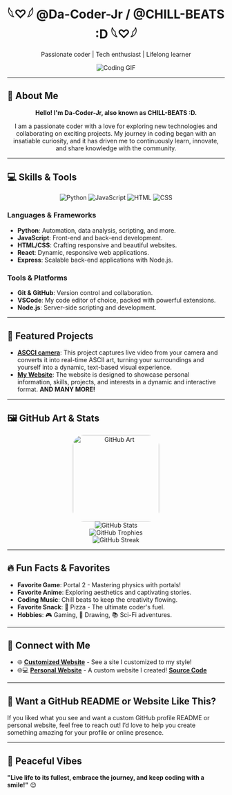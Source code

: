 <div align="center">
  <h1><strong>𓆩♡𓆪   @Da-Coder-Jr / @CHILL-BEATS :D   𓆩♡𓆪 </strong></h1>
  <p>Passionate coder | Tech enthusiast | Lifelong learner</p>
  <img src="https://media.giphy.com/media/ylG1RO6n12kSnydyPG/giphy.gif" alt="Coding GIF" />
</div>

---

## 👋 About Me

<div align="center">
  <p><strong>Hello! I'm Da-Coder-Jr, also known as CHILL-BEATS :D.</strong></p>
  <p>I am a passionate coder with a love for exploring new technologies and collaborating on exciting projects. My journey in coding began with an insatiable curiosity, and it has driven me to continuously learn, innovate, and share knowledge with the community.</p>
</div>

---

## 💻 Skills & Tools

<div align="center">
  <img src="https://img.shields.io/badge/Python-3776AB?style=for-the-badge&logo=python&logoColor=white" alt="Python" />
  <img src="https://img.shields.io/badge/JavaScript-F7DF1E?style=for-the-badge&logo=javascript&logoColor=black" alt="JavaScript" />
  <img src="https://img.shields.io/badge/HTML-E34F26?style=for-the-badge&logo=html5&logoColor=white" alt="HTML" />
  <img src="https://img.shields.io/badge/CSS-1572B6?style=for-the-badge&logo=css3&logoColor=white" alt="CSS" />
</div>

### Languages & Frameworks
- **Python**: Automation, data analysis, scripting, and more.
- **JavaScript**: Front-end and back-end development.
- **HTML/CSS**: Crafting responsive and beautiful websites.
- **React**: Dynamic, responsive web applications.
- **Express**: Scalable back-end applications with Node.js.

### Tools & Platforms
- **Git & GitHub**: Version control and collaboration.
- **VSCode**: My code editor of choice, packed with powerful extensions.
- **Node.js**: Server-side scripting and development.

---

## 🎨 Featured Projects

- **[ASCCI camera](https://github.com/Da-Coder-Jr/ASCCI-CAMERA)**: This project captures live video from your camera and converts it into real-time ASCII art, turning your surroundings and yourself into a dynamic, text-based visual experience.
- **[My Website](https://da-coder-jr.github.io/about-me-website-source-code/
)**: The website is designed to showcase personal information, skills, projects, and interests in a dynamic and interactive format.
**AND MANY MORE!**
---

## 🖼️ GitHub Art & Stats

<div align="center">
  <img src="https://octodex.github.com/images/daftpunktocat-guy.gif" alt="GitHub Art" width="200" height="200" style="border-radius: 25px;"/>
</div>

<div align="center">
  <img src="https://github-readme-stats.vercel.app/api?username=Da-Coder-Jr&show_icons=true&theme=radical" alt="GitHub Stats" />
</div>

<div align="center">
  <img src="https://github-profile-trophy.vercel.app/?username=Da-Coder-Jr&theme=radical" alt="GitHub Trophies" />
</div>

<div align="center">
  <img src="https://github-readme-streak-stats.herokuapp.com/?user=Da-Coder-Jr&theme=radical" alt="GitHub Streak" />
</div>

---

## 🔥 Fun Facts & Favorites

- **Favorite Game**: Portal 2 - Mastering physics with portals!
- **Favorite Anime**: Exploring aesthetics and captivating stories.
- **Coding Music**: Chill beats to keep the creativity flowing.
- **Favorite Snack**: 🍕 Pizza - The ultimate coder's fuel.
- **Hobbies**: 🎮 Gaming, 🎨 Drawing, 📚 Sci-Fi adventures.

---

## 📣 Connect with Me

- 🌐 **[Customized Website](https://e-z.bio/caged)** - See a site I customized to my style!
- 🌐💻 **[Personal Website](https://da-coder-jr.github.io/about-me-website-source-code/)** - A custom website I created! **[Source Code](https://github.com/Da-Coder-Jr/about-me-website-source-code)**

---

## 🚀 Want a GitHub README or Website Like This?

If you liked what you see and want a custom GitHub profile README or personal website, feel free to reach out! I’d love to help you create something amazing for your profile or online presence.

---

## 🌈 Peaceful Vibes
**"Live life to its fullest, embrace the journey, and keep coding with a smile!"** 😊
